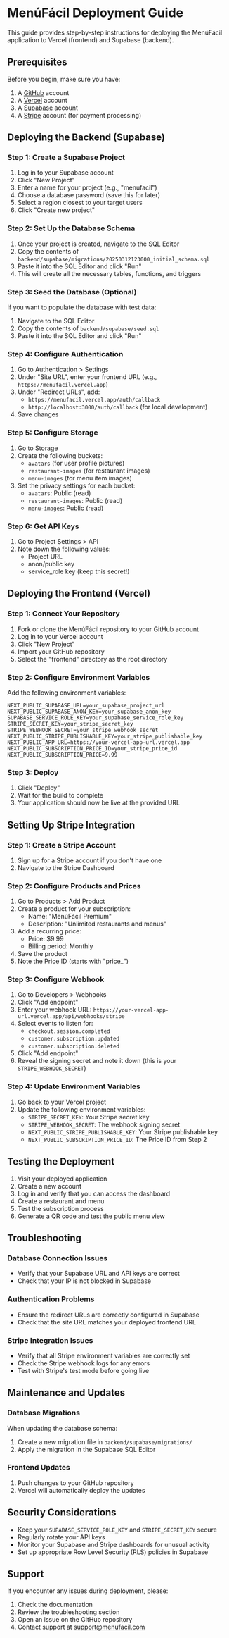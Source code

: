 # MenúFácil Deployment Guide

This guide provides step-by-step instructions for deploying the MenúFácil application to Vercel (frontend) and Supabase (backend).

## Prerequisites

Before you begin, make sure you have:

1. A [GitHub](https://github.com/) account
2. A [Vercel](https://vercel.com/) account
3. A [Supabase](https://supabase.com/) account
4. A [Stripe](https://stripe.com/) account (for payment processing)

## Deploying the Backend (Supabase)

### Step 1: Create a Supabase Project

1. Log in to your Supabase account
2. Click "New Project"
3. Enter a name for your project (e.g., "menufacil")
4. Choose a database password (save this for later)
5. Select a region closest to your target users
6. Click "Create new project"

### Step 2: Set Up the Database Schema

1. Once your project is created, navigate to the SQL Editor
2. Copy the contents of `backend/supabase/migrations/20250312123000_initial_schema.sql`
3. Paste it into the SQL Editor and click "Run"
4. This will create all the necessary tables, functions, and triggers

### Step 3: Seed the Database (Optional)

If you want to populate the database with test data:

1. Navigate to the SQL Editor
2. Copy the contents of `backend/supabase/seed.sql`
3. Paste it into the SQL Editor and click "Run"

### Step 4: Configure Authentication

1. Go to Authentication > Settings
2. Under "Site URL", enter your frontend URL (e.g., `https://menufacil.vercel.app`)
3. Under "Redirect URLs", add:
   - `https://menufacil.vercel.app/auth/callback`
   - `http://localhost:3000/auth/callback` (for local development)
4. Save changes

### Step 5: Configure Storage

1. Go to Storage
2. Create the following buckets:
   - `avatars` (for user profile pictures)
   - `restaurant-images` (for restaurant images)
   - `menu-images` (for menu item images)
3. Set the privacy settings for each bucket:
   - `avatars`: Public (read)
   - `restaurant-images`: Public (read)
   - `menu-images`: Public (read)

### Step 6: Get API Keys

1. Go to Project Settings > API
2. Note down the following values:
   - Project URL
   - anon/public key
   - service_role key (keep this secret!)

## Deploying the Frontend (Vercel)

### Step 1: Connect Your Repository

1. Fork or clone the MenúFácil repository to your GitHub account
2. Log in to your Vercel account
3. Click "New Project"
4. Import your GitHub repository
5. Select the "frontend" directory as the root directory

### Step 2: Configure Environment Variables

Add the following environment variables:

```
NEXT_PUBLIC_SUPABASE_URL=your_supabase_project_url
NEXT_PUBLIC_SUPABASE_ANON_KEY=your_supabase_anon_key
SUPABASE_SERVICE_ROLE_KEY=your_supabase_service_role_key
STRIPE_SECRET_KEY=your_stripe_secret_key
STRIPE_WEBHOOK_SECRET=your_stripe_webhook_secret
NEXT_PUBLIC_STRIPE_PUBLISHABLE_KEY=your_stripe_publishable_key
NEXT_PUBLIC_APP_URL=https://your-vercel-app-url.vercel.app
NEXT_PUBLIC_SUBSCRIPTION_PRICE_ID=your_stripe_price_id
NEXT_PUBLIC_SUBSCRIPTION_PRICE=9.99
```

### Step 3: Deploy

1. Click "Deploy"
2. Wait for the build to complete
3. Your application should now be live at the provided URL

## Setting Up Stripe Integration

### Step 1: Create a Stripe Account

1. Sign up for a Stripe account if you don't have one
2. Navigate to the Stripe Dashboard

### Step 2: Configure Products and Prices

1. Go to Products > Add Product
2. Create a product for your subscription:
   - Name: "MenúFácil Premium"
   - Description: "Unlimited restaurants and menus"
3. Add a recurring price:
   - Price: $9.99
   - Billing period: Monthly
4. Save the product
5. Note the Price ID (starts with "price_")

### Step 3: Configure Webhook

1. Go to Developers > Webhooks
2. Click "Add endpoint"
3. Enter your webhook URL: `https://your-vercel-app-url.vercel.app/api/webhooks/stripe`
4. Select events to listen for:
   - `checkout.session.completed`
   - `customer.subscription.updated`
   - `customer.subscription.deleted`
5. Click "Add endpoint"
6. Reveal the signing secret and note it down (this is your `STRIPE_WEBHOOK_SECRET`)

### Step 4: Update Environment Variables

1. Go back to your Vercel project
2. Update the following environment variables:
   - `STRIPE_SECRET_KEY`: Your Stripe secret key
   - `STRIPE_WEBHOOK_SECRET`: The webhook signing secret
   - `NEXT_PUBLIC_STRIPE_PUBLISHABLE_KEY`: Your Stripe publishable key
   - `NEXT_PUBLIC_SUBSCRIPTION_PRICE_ID`: The Price ID from Step 2

## Testing the Deployment

1. Visit your deployed application
2. Create a new account
3. Log in and verify that you can access the dashboard
4. Create a restaurant and menu
5. Test the subscription process
6. Generate a QR code and test the public menu view

## Troubleshooting

### Database Connection Issues

- Verify that your Supabase URL and API keys are correct
- Check that your IP is not blocked in Supabase

### Authentication Problems

- Ensure the redirect URLs are correctly configured in Supabase
- Check that the site URL matches your deployed frontend URL

### Stripe Integration Issues

- Verify that all Stripe environment variables are correctly set
- Check the Stripe webhook logs for any errors
- Test with Stripe's test mode before going live

## Maintenance and Updates

### Database Migrations

When updating the database schema:

1. Create a new migration file in `backend/supabase/migrations/`
2. Apply the migration in the Supabase SQL Editor

### Frontend Updates

1. Push changes to your GitHub repository
2. Vercel will automatically deploy the updates

## Security Considerations

- Keep your `SUPABASE_SERVICE_ROLE_KEY` and `STRIPE_SECRET_KEY` secure
- Regularly rotate your API keys
- Monitor your Supabase and Stripe dashboards for unusual activity
- Set up appropriate Row Level Security (RLS) policies in Supabase

## Support

If you encounter any issues during deployment, please:

1. Check the documentation
2. Review the troubleshooting section
3. Open an issue on the GitHub repository
4. Contact support at support@menufacil.com 